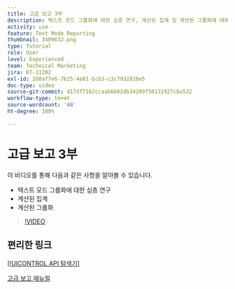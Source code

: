 ```yaml
---
title: 고급 보고 3부
description: 텍스트 모드 그룹화에 대한 심층 연구, 계산된 집계 및 계산된 그룹화에 대해 알아봅니다.
activity: use
feature: Text Mode Reporting
thumbnail: 3409632.png
type: Tutorial
role: User
level: Experienced
team: Technical Marketing
jira: KT-11202
exl-id: 208af7e6-7625-4e81-bcb3-c3c7932828e5
doc-type: video
source-git-commit: d17df7162ccaab6b62db34209f50131927c0a532
workflow-type: tm+mt
source-wordcount: '48'
ht-degree: 100%

---
```


# 고급 보고 3부

이 비디오를 통해 다음과 같은 사항을 알아볼 수 있습니다.

* 텍스트 모드 그룹화에 대한 심층 연구
* 계산된 집계
* 계산된 그룹화

>[!VIDEO](https://video.tv.adobe.com/v/3409635/?quality=12&learn=on&enablevpops)

## 편리한 링크

[[!UICONTROL API 탐색기]](https://developer.adobe.com/workfront/api-explorer/)

[고급 보고 매뉴얼](/help/assets/advanced-reporting-manual.pdf)
